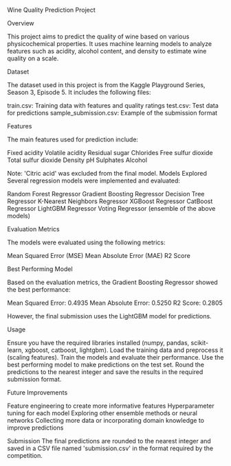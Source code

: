 Wine Quality Prediction Project

Overview

This project aims to predict the quality of wine based on various physicochemical properties. It uses machine learning models to analyze features such as acidity, alcohol content, and density to estimate wine quality on a scale.

Dataset

The dataset used in this project is from the Kaggle Playground Series, Season 3, Episode 5. It includes the following files:

train.csv: Training data with features and quality ratings
test.csv: Test data for predictions
sample_submission.csv: Example of the submission format

Features

The main features used for prediction include:

Fixed acidity
Volatile acidity
Residual sugar
Chlorides
Free sulfur dioxide
Total sulfur dioxide
Density
pH
Sulphates
Alcohol

Note: 'Citric acid' was excluded from the final model.
Models Explored
Several regression models were implemented and evaluated:

Random Forest Regressor
Gradient Boosting Regressor
Decision Tree Regressor
K-Nearest Neighbors Regressor
XGBoost Regressor
CatBoost Regressor
LightGBM Regressor
Voting Regressor (ensemble of the above models)

Evaluation Metrics

The models were evaluated using the following metrics:

Mean Squared Error (MSE)
Mean Absolute Error (MAE)
R2 Score

Best Performing Model

Based on the evaluation metrics, the Gradient Boosting Regressor showed the best performance:

Mean Squared Error: 0.4935
Mean Absolute Error: 0.5250
R2 Score: 0.2805

However, the final submission uses the LightGBM model for predictions.

Usage

Ensure you have the required libraries installed (numpy, pandas, scikit-learn, xgboost, catboost, lightgbm).
Load the training data and preprocess it (scaling features).
Train the models and evaluate their performance.
Use the best performing model to make predictions on the test set.
Round the predictions to the nearest integer and save the results in the required submission format.

Future Improvements


Feature engineering to create more informative features
Hyperparameter tuning for each model
Exploring other ensemble methods or neural networks
Collecting more data or incorporating domain knowledge to improve predictions

Submission
The final predictions are rounded to the nearest integer and saved in a CSV file named 'submission.csv' in the format required by the competition.
